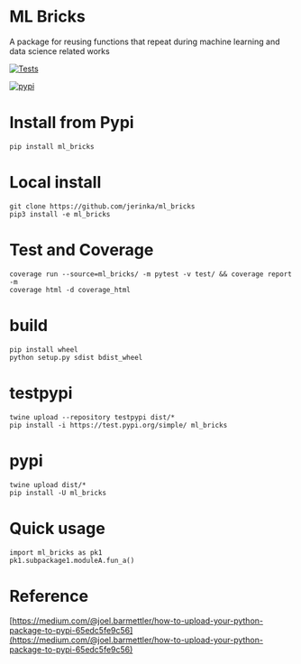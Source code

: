 # ML Bricks
A package for reusing functions that repeat during machine learning and data science related works

[![Tests](https://github.com/jerinka/ml_bricks/actions/workflows/main.yml/badge.svg)](https://github.com/jerinka/ml_bricks/actions/workflows/main.yml)

[![pypi](https://github.com/jerinka/ml_bricks/actions/workflows/python-publish.yml/badge.svg)](https://github.com/jerinka/ml_bricks/actions/workflows/python-publish.yml)

# Install from Pypi
```pip install ml_bricks```

# Local install
```git clone https://github.com/jerinka/ml_bricks```\
```pip3 install -e ml_bricks```

# Test and Coverage
```coverage run --source=ml_bricks/ -m pytest -v test/ && coverage report -m```\
```coverage html -d coverage_html```

# build
```pip install wheel```\
```python setup.py sdist bdist_wheel```

# testpypi
```twine upload --repository testpypi dist/* ```\
```pip install -i https://test.pypi.org/simple/ ml_bricks ```

# pypi
```twine upload dist/*```\
```pip install -U ml_bricks```

# Quick usage
```import ml_bricks as pk1```\
```pk1.subpackage1.moduleA.fun_a()```


# Reference
[https://medium.com/@joel.barmettler/how-to-upload-your-python-package-to-pypi-65edc5fe9c56](https://medium.com/@joel.barmettler/how-to-upload-your-python-package-to-pypi-65edc5fe9c56)









